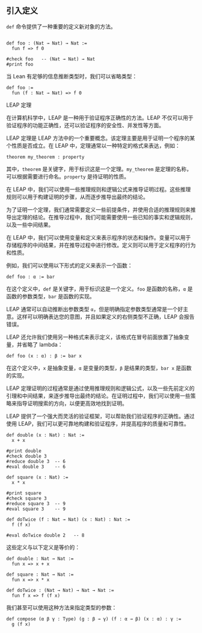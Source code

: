 ## 引入定义

`def` 命令提供了一种重要的定义新对象的方法。

```lean

def foo : (Nat → Nat) → Nat :=
  fun f => f 0

#check foo   -- (Nat → Nat) → Nat
#print foo
```

当 Lean 有足够的信息推断类型时，我们可以省略类型：

```lean
def foo :=
  fun (f : Nat → Nat) => f 0
```

LEAP 定理

在计算机科学中，LEAP 是一种用于验证程序正确性的方法。LEAP 不仅可以用于验证程序的功能正确性，还可以验证程序的安全性、并发性等方面。

LEAP 定理是 LEAP 方法中的一个重要概念。该定理主要是用于证明一个程序的某个性质是否成立。在 LEAP 中，定理通常以一种特定的格式来表达，例如：

```lean
theorem my_theorem : property
```

其中，`theorem` 是关键字，用于标识这是一个定理。`my_theorem` 是定理的名称，可以根据需要进行命名。`property` 是待证明的性质。

在 LEAP 中，我们可以使用一些推理规则和逻辑公式来推导证明过程。这些推理规则可以用于构建证明的步骤，从而逐步推导出最终的结论。

为了证明一个定理，我们通常需要定义一些前提条件，并使用合适的推理规则来推导出定理的结论。在推导过程中，我们可能需要使用一些已知的事实和逻辑规则，以及一些中间结果。

在 LEAP 中，我们可以使用变量和定义来表示程序的状态和操作。变量可以用于存储程序的中间结果，并在推导过程中进行修改。定义则可以用于定义程序的行为和性质。

例如，我们可以使用以下形式的定义来表示一个函数：

```lean
def foo : α := bar
```

在这个定义中，`def` 是关键字，用于标识这是一个定义。`foo` 是函数的名称，`α` 是函数的参数类型，`bar` 是函数的实现。

LEAP 通常可以自动推断出参数类型 `α`，但是明确指定参数类型通常是一个好主意。这样可以明确表达您的意图，并且如果定义的右侧类型不正确，LEAP 会报告错误。

LEAP 还允许我们使用另一种格式来表示定义，该格式在冒号前面放置了抽象变量，并省略了 lambda：

```lean
def foo (x : α) : β := bar x
```

在这个定义中，`x` 是抽象变量，`α` 是变量的类型，`β` 是结果的类型，`bar x` 是函数的实现。

LEAP 定理证明的过程通常是通过使用推理规则和逻辑公式，以及一些先前定义的引理和中间结果，来逐步推导出最终的结论。在证明过程中，我们可以使用一些策略来指导证明搜索的方向，以便更高效地找到证明。

LEAP 提供了一个强大而灵活的验证框架，可以帮助我们验证程序的正确性。通过使用 LEAP，我们可以更可靠地构建和验证程序，并提高程序的质量和可靠性。

```lean
def double (x : Nat) : Nat :=
  x + x

#print double
#check double 3
#reduce double 3  -- 6
#eval double 3    -- 6

def square (x : Nat) :=
  x * x

#print square
#check square 3
#reduce square 3  -- 9
#eval square 3    -- 9

def doTwice (f : Nat → Nat) (x : Nat) : Nat :=
  f (f x)

#eval doTwice double 2   -- 8
```

这些定义与以下定义是等价的：

```lean
def double : Nat → Nat :=
  fun x => x + x

def square : Nat → Nat :=
  fun x => x * x

def doTwice : (Nat → Nat) → Nat → Nat :=
  fun f x => f (f x)
```

我们甚至可以使用这种方法来指定类型的参数：

```lean
def compose (α β γ : Type) (g : β → γ) (f : α → β) (x : α) : γ :=
  g (f x)
```

